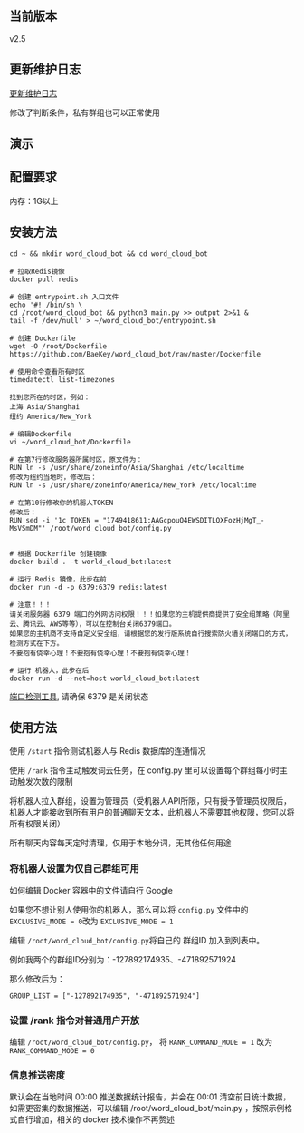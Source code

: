 ## 当前版本

v2.5

## 更新维护日志

[更新维护日志](https://github.com/devourbots/word_cloud_bot/wiki/%E6%9B%B4%E6%96%B0%E7%BB%B4%E6%8A%A4%E6%97%A5%E5%BF%97)

修改了判断条件，私有群组也可以正常使用

## 演示

## 配置要求

内存：1G以上

## 安装方法


```angular2html
cd ~ && mkdir word_cloud_bot && cd word_cloud_bot

# 拉取Redis镜像
docker pull redis

# 创建 entrypoint.sh 入口文件
echo '#! /bin/sh \
cd /root/word_cloud_bot && python3 main.py >> output 2>&1 &
tail -f /dev/null' > ~/word_cloud_bot/entrypoint.sh

# 创建 Dockerfile
wget -O /root/Dockerfile https://github.com/BaeKey/word_cloud_bot/raw/master/Dockerfile

# 使用命令查看所有时区
timedatectl list-timezones

找到您所在的时区，例如：
上海 Asia/Shanghai
纽约 America/New_York

# 编辑Dockerfile
vi ~/word_cloud_bot/Dockerfile

# 在第7行修改服务器所属时区，原文件为：
RUN ln -s /usr/share/zoneinfo/Asia/Shanghai /etc/localtime
修改为纽约当地时，修改后：
RUN ln -s /usr/share/zoneinfo/America/New_York /etc/localtime

# 在第10行修改你的机器人TOKEN
修改后：
RUN sed -i '1c TOKEN = "1749418611:AAGcpouQ4EWSDITLQXFozHjMgT_-MsVSmDM"' /root/word_cloud_bot/config.py


# 根据 Dockerfile 创建镜像
docker build . -t world_cloud_bot:latest

# 运行 Redis 镜像，此步在前
docker run -d -p 6379:6379 redis:latest

# 注意！！！
请关闭服务器 6379 端口的外网访问权限！！！如果您的主机提供商提供了安全组策略（阿里云、腾讯云、AWS等等），可以在控制台关闭6379端口。
如果您的主机商不支持自定义安全组，请根据您的发行版系统自行搜索防火墙关闭端口的方式，检测方式在下方。
不要抱有侥幸心理！不要抱有侥幸心理！不要抱有侥幸心理！

# 运行 机器人，此步在后
docker run -d --net=host world_cloud_bot:latest
```

[端口检测工具](http://tool.chinaz.com/port/), 请确保 6379 是关闭状态

## 使用方法

使用 `/start` 指令测试机器人与 Redis 数据库的连通情况

使用 `/rank` 指令主动触发词云任务，在 config.py 里可以设置每个群组每小时主动触发次数的限制

将机器人拉入群组，设置为管理员（受机器人API所限，只有授予管理员权限后，机器人才能接收到所有用户的普通聊天文本，此机器人不需要其他权限，您可以将所有权限关闭）

所有聊天内容每天定时清理，仅用于本地分词，无其他任何用途

### 将机器人设置为仅自己群组可用

如何编辑 Docker 容器中的文件请自行 Google

如果您不想让别人使用你的机器人，那么可以将 `config.py` 文件中的 `EXCLUSIVE_MODE = 0`改为 `EXCLUSIVE_MODE = 1`

编辑 `/root/word_cloud_bot/config.py`将自己的 群组ID 加入到列表中。

例如我两个的群组ID分别为：-127892174935、-471892571924

那么修改后为：
```angular2html
GROUP_LIST = ["-127892174935", "-471892571924"]
```

### 设置 /rank 指令对普通用户开放

编辑 `/root/word_cloud_bot/config.py`， 将 `RANK_COMMAND_MODE = 1` 改为 `RANK_COMMAND_MODE = 0`

### 信息推送密度

默认会在当地时间 00:00 推送数据统计报告，并会在 00:01 清空前日统计数据，
如需更密集的数据推送，可以编辑 /root/word_cloud_bot/main.py ，按照示例格式自行增加，相关的 docker 技术操作不再赘述
